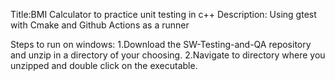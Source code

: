 Title:BMI Calculator to practice unit testing in c++
Description: Using gtest with Cmake and Github Actions as a runner

Steps to run on windows:
1.Download the SW-Testing-and-QA repository and unzip in a directory of your choosing.
2.Navigate to directory where you unzipped and double click on the executable.
